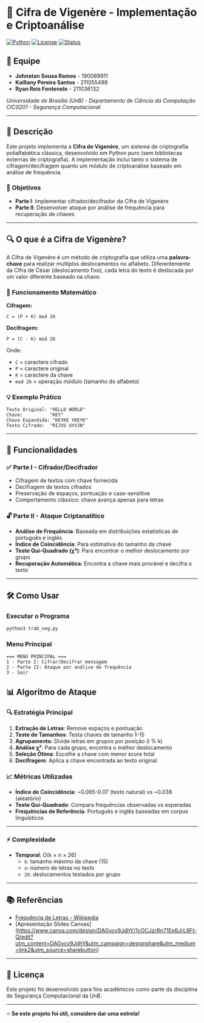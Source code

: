 # 🔐 Cifra de Vigenère - Implementação e Criptoanálise

[![Python](https://img.shields.io/badge/Python-3.7+-blue.svg)](https://www.python.org/)
[![License](https://img.shields.io/badge/License-MIT-green.svg)](LICENSE)
[![Status](https://img.shields.io/badge/Status-Completo-brightgreen.svg)]()

## 👥 Equipe

- **Johnatan Sousa Ramos** - 190089911
- **Kaillany Pereira Santos** - 211055488  
- **Ryan Reis Fontenele** - 211036132

*Universidade de Brasília (UnB) - Departamento de Ciência da Computação*  
*CIC0201 - Segurança Computacional*

---

## 📝 Descrição

Este projeto implementa a **Cifra de Vigenère**, um sistema de criptografia polialfabética clássica, desenvolvido em Python puro (sem bibliotecas externas de criptografia). A implementação inclui tanto o sistema de cifragem/decifragem quanto um módulo de criptoanálise baseado em análise de frequência.

### 🎯 Objetivos

- **Parte I**: Implementar cifrador/decifrador da Cifra de Vigenère
- **Parte II**: Desenvolver ataque por análise de frequência para recuperação de chaves

---

## 🔍 O que é a Cifra de Vigenère?

A Cifra de Vigenère é um método de criptografia que utiliza uma **palavra-chave** para realizar múltiplos deslocamentos no alfabeto. Diferentemente da Cifra de César (deslocamento fixo), cada letra do texto é deslocada por um valor diferente baseado na chave.

### 📐 Funcionamento Matemático

**Cifragem:**
```
C = (P + K) mod 26
```

**Decifragem:**
```
P = (C - K) mod 26
```

Onde:
- `C` = caractere cifrado
- `P` = caractere original  
- `K` = caractere da chave
- `mod 26` = operação módulo (tamanho do alfabeto)

### 💡 Exemplo Prático

```
Texto Original: "HELLO WORLD"
Chave:          "KEY"
Chave Expandida: "KEYKE YKEYK"
Texto Cifrado:  "RIJVS UYVJN"
```

---

## 🚀 Funcionalidades

### ✅ Parte I - Cifrador/Decifrador
- Cifragem de textos com chave fornecida
- Decifragem de textos cifrados
- Preservação de espaços, pontuação e case-sensitive
- Comportamento clássico: chave avança apenas para letras

### 🔓 Parte II - Ataque Criptanalítico
- **Análise de Frequência**: Baseada em distribuições estatísticas de português e inglês
- **Índice de Coincidência**: Para estimativa do tamanho da chave
- **Teste Qui-Quadrado (χ²)**: Para encontrar o melhor deslocamento por grupo
- **Recuperação Automática**: Encontra a chave mais provável e decifra o texto

---

## 🛠️ Como Usar

### Executar o Programa
```bash
python3 trab_seg.py
```

### Menu Principal
```
=== MENU PRINCIPAL ===
1 - Parte I: Cifrar/Decifrar mensagem
2 - Parte II: Ataque por análise de frequência  
3 - Sair
```


## 📊 Algoritmo de Ataque

### 🔍 Estratégia Principal
1. **Extração de Letras**: Remove espaços e pontuação
2. **Teste de Tamanhos**: Testa chaves de tamanho 1-15
3. **Agrupamento**: Divide letras em grupos por posição (i % k)
4. **Análise χ²**: Para cada grupo, encontra o melhor deslocamento
5. **Seleção Ótima**: Escolhe a chave com menor score total
6. **Decifragem**: Aplica a chave encontrada ao texto original

### 📈 Métricas Utilizadas
- **Índice de Coincidência**: ~0.065-0.07 (texto natural) vs ~0.038 (aleatório)
- **Teste Qui-Quadrado**: Compara frequências observadas vs esperadas
- **Frequências de Referência**: Português e inglês baseadas em corpus linguísticos

---

### ⚡ Complexidade
- **Temporal**: O(k × n × 26)
  - `k`: tamanho máximo da chave (15)
  - `n`: número de letras no texto
  - `26`: deslocamentos testados por grupo

---


## 📚 Referências

- [Frequência de Letras - Wikipedia](https://pt.wikipedia.org/wiki/Frequência_de_letras)
- [Apresentação Slides Canvas] (https://www.canva.com/design/DAGycv9JdhY/1cOCJzrRn71Ep6JrL8Ft-Q/edit?utm_content=DAGycv9JdhY&utm_campaign=designshare&utm_medium=link2&utm_source=sharebutton)

---

## 📄 Licença

Este projeto foi desenvolvido para fins acadêmicos como parte da disciplina de Segurança Computacional da UnB.

---

⭐ **Se este projeto foi útil, considere dar uma estrela!**
